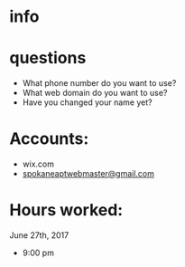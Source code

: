 # info

# questions

 * What phone number do you want to use?
 * What web domain do you want to use?
 * Have you changed your name yet?

# Accounts:

 * wix.com
 * spokaneaptwebmaster@gmail.com

# Hours worked:

 June 27th, 2017
 * 9:00 pm


